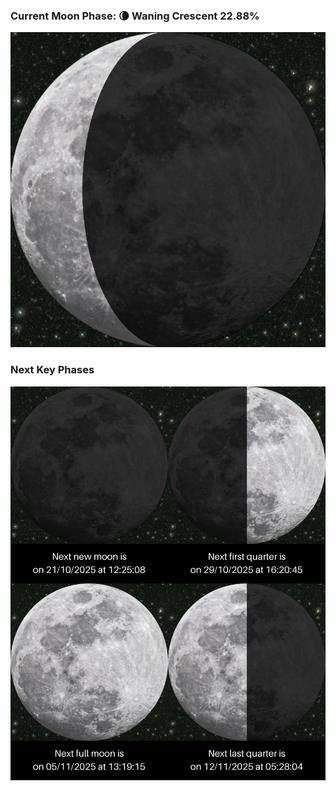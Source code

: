 ### Current Moon Phase: 🌘 Waning Crescent 22.88%
![Moon Phase](moonphase.png)
### Next Key Phases
![Gallery](gallery.png)